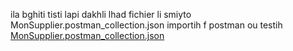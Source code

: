 ila bghiti tisti lapi dakhli lhad fichier li smiyto MonSupplier.postman_collection.json importih f postman ou testih
<a href="">MonSupplier.postman_collection.json</a>
